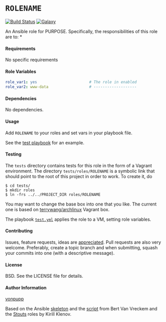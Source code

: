 `ROLENAME`
===

[![Build Status](http://img.shields.io/travis/vonpupp/`ROLENAME`.svg?style=flat-square)](https://travis-ci.org/vonpupp/`ROLENAME`)
[![Galaxy](http://img.shields.io/badge/galaxy-`ROLENAME`-blue.svg?style=flat-square)](https://galaxy.ansible.com/list#/roles/ZZZ)

An Ansible role for PURPOSE. Specifically, the responsibilities of this role are to:
*

#### Requirements

No specific requirements

#### Role Variables

```yaml
role_var1: yes                       # The role in enabled
role_var2: www-data                  # -------------------
```

#### Dependencies

No dependencies.

#### Usage

Add `ROLENAME` to your roles and set vars in your playbook file.

See the [test playbook](tests/test.yml) for an example.

#### Testing

The `tests` directory contains tests for this role in the form of a Vagrant environment. The directory `tests/roles/ROLENAME` is a symbolic link that should point to the root of this project in order to work. To create it, do

```ShellSession
$ cd tests/
$ mkdir roles
$ ln -frs ../../PROJECT_DIR roles/ROLENAME
```

You may want to change the base box into one that you like. The current one is based on [terrywang/archlinux](https://github.com/terrywang/vagrantboxes/blob/master/archlinux-x86_64.md) Vagrant box.

The playbook [`test.yml`](tests/test.yml) applies the role to a VM, setting role variables.

#### Contributing

Issues, feature requests, ideas are [appreciated](https://github.com/vonpupp/`ROLENAME`/issues). Pull requests are also very welcome. Preferably, create a topic branch and when submitting, squash your commits into one (with a descriptive message).

#### License

BSD. See the LICENSE file for details.

#### Author Information

[vonpupp]

Based on the Ansible [skeleton] and the [script] from Bert Van Vreckem and the [Stouts] roles by Kirill Klenov.

[vonpupp]: https://github.com/vonpupp
[skeleton]: https://github.com/bertvv/ansible-role-skeleton
[script]: https://github.com/bertvv/scripts/blob/master/src/role-skel.sh
[Stouts]: https://github.com/Stouts